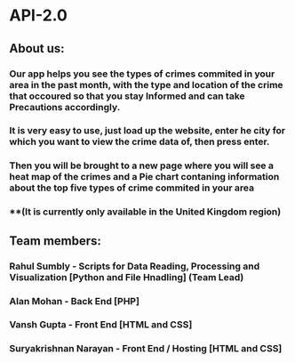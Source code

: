 # API-2.0

## About us:
### Our app helps you see the types of crimes commited in your area in the past month, with the type and location of the crime that occoured so that you stay Informed and can take Precautions accordingly.
### It is very easy to use, just load up the website, enter he city for which you want to view the crime data of, then press enter.
### Then you will be brought to a new page where you will see a heat map of the crimes and a Pie chart contaning information about the top five types of crime commited in your area
### **(It is currently only available in the United Kingdom region) 
## Team members:
### Rahul Sumbly - Scripts for Data Reading, Processing and Visualization [Python and File Hnadling] (Team Lead)
### Alan Mohan - Back End [PHP]
### Vansh Gupta - Front End [HTML and CSS]
### Suryakrishnan Narayan - Front End / Hosting [HTML and CSS]
